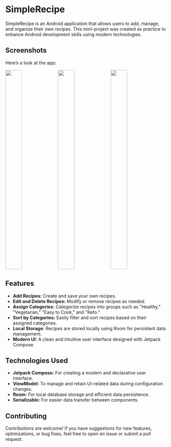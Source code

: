 # SimpleRecipe

SimpleRecipe is an Android application that allows users to add, manage, and organize their own recipes. This mini-project was created as practice to enhance Android development skills using modern technologies.

## Screenshots
Here’s a look at the app:

<img src="https://github.com/user-attachments/assets/9ed6df54-edd6-4001-8b46-20a72b728d6c" width="32%"  height = 625px />
<img src="https://github.com/user-attachments/assets/0b3692b0-0c64-4a79-8871-6b8b381c485d" width="32%" height = 625px />
<img src="https://github.com/user-attachments/assets/208b700d-f627-498e-b172-61469b53caf8" width="32%" height = 625px />

## Features
- **Add Recipes:** Create and save your own recipes.
- **Edit and Delete Recipes:** Modify or remove recipes as needed.
- **Assign Categories:** Categorize recipes into groups such as "Healthy," "Vegetarian," "Easy to Cook," and "Keto."
- **Sort by Categories:** Easily filter and sort recipes based on their assigned categories.
- **Local Storage:** Recipes are stored locally using Room for persistent data management.
- **Modern UI:** A clean and intuitive user interface designed with Jetpack Compose.

## Technologies Used
- **Jetpack Compose:** For creating a modern and declarative user interface.
- **ViewModel:** To manage and retain UI-related data during configuration changes.
- **Room:** For local database storage and efficient data persistence.
- **Serializable:** For easier data transfer between components.

## Contributing
Contributions are welcome! If you have suggestions for new features, optimizations, or bug fixes, feel free to open an issue or submit a pull request.

